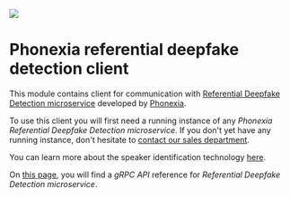 ![](https://www.phonexia.com/wp-content/uploads/phonexia-logo-transparent-500px.png)

# Phonexia referential deepfake detection client

This module contains client for communication with [Referential Deepfake Detection microservice](https://hub.docker.com/repository/docker/phonexia/referential-deepfake-detection/general) developed by [Phonexia](https://phonexia.com).

To use this client you will first need a running instance of any *Phonexia Referential Deepfake Detection microservice*. If you don't yet have any running instance, don't hesitate to [contact our sales department](mailto:info@phonexia.com).

You can learn more about the speaker identification technology [here](https://docs.phonexia.com/technologies/speaker-identification/).

On [this page](https://docs.phonexia.com/products/speech-platform-4/grpc/api/phonexia/grpc/technologies/referential_deepfake_detection/v1/referential_deepfake_detection.proto), you will find a *gRPC API* reference for *Referential Deepfake Detection microservice*.